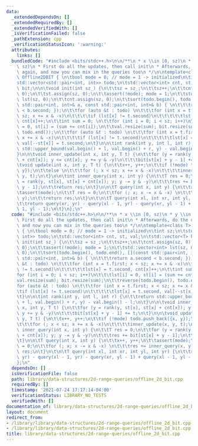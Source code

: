 ```yaml
---
data:
  _extendedDependsOn: []
  _extendedRequiredBy: []
  _extendedVerifiedWith: []
  _isVerificationFailed: false
  _pathExtension: cpp
  _verificationStatusIcon: ':warning:'
  attributes:
    links: []
  bundledCode: "#include <bits/stdc++.h>\n\n/**\n * x \\in [0, sz)\n * y \\in [0,\
    \ sz)\n * First do all the updates, then call init\n * Afterwards, do the updates\
    \ again, and now you can mix in the queries too\n */\n\ntemplate<class T> struct\
    \ Offline2DBIT { \n\tbool mode = 0; // mode = 1 -> initialized\n\tint sz;\n\t\
    std::vector<std::pair<int, int>> todo;\n\tstd::vector<int> cnt, st, val;\n\tstd::vector<T>\
    \ bit;\n\n\tvoid init(int sz_) {\n\t\tsz = sz_;\n\t\tsz++;\n\t\tcnt.assign(sz,\
    \ 0);\n\t\tst.assign(sz, 0);\n\t\tassert(!mode); mode = 1;\n\t\tstd::vector<int>\
    \ lst(sz, 0);\n\t\tcnt.assign(sz, 0);\n\t\tsort(todo.begin(), todo.end(), [](const\
    \ std::pair<int, int>& a, const std::pair<int, int>& b) { \n\t\t\treturn a.second\
    \ < b.second; });\n\t\tfor (auto &t : todo) \n\t\t\tfor (int x = t.first; x <\
    \ sz; x += x & -x)\n\t\t\t\tif (lst[x] != t.second)\n\t\t\t\t\tlst[x] = t.second,\
    \ cnt[x]++;\n\t\tint sum = 0; \n\t\tfor (int i = 0; i < sz; i++)\n\t\t\tlst[i]\
    \ = 0, st[i] = (sum += cnt[i]);\n\t\tval.resize(sum); bit.resize(sum);\n\t\treverse(todo.begin(),\
    \ todo.end());\n\t\tfor (auto &t : todo) \n\t\t\tfor (int x = t.first; x < sz;\
    \ x += x & -x)\n\t\t\t\tif (lst[x] != t.second)\n\t\t\t\t\tlst[x] = t.second,\
    \ val[--st[x]] = t.second;\n\t}\n\n\tint rank(int y, int l, int r) {\n\t\treturn\
    \ std::upper_bound(val.begin() + l, val.begin() + r, y) - val.begin() - l;\n\t\
    }\n\n\tvoid inner_update(int x, int y, T t) {\n\t\tfor (y = rank(y, st[x], st[x]\
    \ + cnt[x]); y <= cnt[x]; y += y & -y)\n\t\t\tbit[st[x] + y - 1] += t;\n\t}\n\n\
    \tvoid update(int x, int y, T t) {\n\t\tx++, y++;\n\t\tif (!mode) todo.push_back({x,\
    \ y});\n\t\telse \n\t\t\tfor (; x < sz; x += x & -x)\n\t\t\t\tinner_update(x,\
    \ y, t);\n\t}\n\n\tint inner_query(int x, int y) {\n\t\tT res = 0;\n\t\tfor (y\
    \ = rank(y, st[x], st[x] + cnt[x]); y; y -= y & -y)\n\t\t\tres += bit[st[x] +\
    \ y - 1];\n\t\treturn res;\n\t}\n\n\tT query(int x, int y) {\n\t\tx++, y++;\n\t\
    \tassert(mode);\n\t\tT res = 0;\n\t\tfor (; x; x -= x & -x) \n\t\t\tres += inner_query(x,\
    \ y);\n\t\treturn res;\n\t}\n\t\n\tT query(int xl, int xr, int yl, int yr) {\n\
    \t\treturn query(xr, yr) - query(xl - 1, yr) - query(xr, yl - 1) + query(xl -\
    \ 1, yl - 1);\n\t}\n};\n"
  code: "#include <bits/stdc++.h>\n\n/**\n * x \\in [0, sz)\n * y \\in [0, sz)\n *\
    \ First do all the updates, then call init\n * Afterwards, do the updates again,\
    \ and now you can mix in the queries too\n */\n\ntemplate<class T> struct Offline2DBIT\
    \ { \n\tbool mode = 0; // mode = 1 -> initialized\n\tint sz;\n\tstd::vector<std::pair<int,\
    \ int>> todo;\n\tstd::vector<int> cnt, st, val;\n\tstd::vector<T> bit;\n\n\tvoid\
    \ init(int sz_) {\n\t\tsz = sz_;\n\t\tsz++;\n\t\tcnt.assign(sz, 0);\n\t\tst.assign(sz,\
    \ 0);\n\t\tassert(!mode); mode = 1;\n\t\tstd::vector<int> lst(sz, 0);\n\t\tcnt.assign(sz,\
    \ 0);\n\t\tsort(todo.begin(), todo.end(), [](const std::pair<int, int>& a, const\
    \ std::pair<int, int>& b) { \n\t\t\treturn a.second < b.second; });\n\t\tfor (auto\
    \ &t : todo) \n\t\t\tfor (int x = t.first; x < sz; x += x & -x)\n\t\t\t\tif (lst[x]\
    \ != t.second)\n\t\t\t\t\tlst[x] = t.second, cnt[x]++;\n\t\tint sum = 0; \n\t\t\
    for (int i = 0; i < sz; i++)\n\t\t\tlst[i] = 0, st[i] = (sum += cnt[i]);\n\t\t\
    val.resize(sum); bit.resize(sum);\n\t\treverse(todo.begin(), todo.end());\n\t\t\
    for (auto &t : todo) \n\t\t\tfor (int x = t.first; x < sz; x += x & -x)\n\t\t\t\
    \tif (lst[x] != t.second)\n\t\t\t\t\tlst[x] = t.second, val[--st[x]] = t.second;\n\
    \t}\n\n\tint rank(int y, int l, int r) {\n\t\treturn std::upper_bound(val.begin()\
    \ + l, val.begin() + r, y) - val.begin() - l;\n\t}\n\n\tvoid inner_update(int\
    \ x, int y, T t) {\n\t\tfor (y = rank(y, st[x], st[x] + cnt[x]); y <= cnt[x];\
    \ y += y & -y)\n\t\t\tbit[st[x] + y - 1] += t;\n\t}\n\n\tvoid update(int x, int\
    \ y, T t) {\n\t\tx++, y++;\n\t\tif (!mode) todo.push_back({x, y});\n\t\telse \n\
    \t\t\tfor (; x < sz; x += x & -x)\n\t\t\t\tinner_update(x, y, t);\n\t}\n\n\tint\
    \ inner_query(int x, int y) {\n\t\tT res = 0;\n\t\tfor (y = rank(y, st[x], st[x]\
    \ + cnt[x]); y; y -= y & -y)\n\t\t\tres += bit[st[x] + y - 1];\n\t\treturn res;\n\
    \t}\n\n\tT query(int x, int y) {\n\t\tx++, y++;\n\t\tassert(mode);\n\t\tT res\
    \ = 0;\n\t\tfor (; x; x -= x & -x) \n\t\t\tres += inner_query(x, y);\n\t\treturn\
    \ res;\n\t}\n\t\n\tT query(int xl, int xr, int yl, int yr) {\n\t\treturn query(xr,\
    \ yr) - query(xl - 1, yr) - query(xr, yl - 1) + query(xl - 1, yl - 1);\n\t}\n\
    };\n"
  dependsOn: []
  isVerificationFile: false
  path: library/data-structures/2d-range-queries/offline_2d_bit.cpp
  requiredBy: []
  timestamp: '2021-07-24 17:17:14-04:00'
  verificationStatus: LIBRARY_NO_TESTS
  verifiedWith: []
documentation_of: library/data-structures/2d-range-queries/offline_2d_bit.cpp
layout: document
redirect_from:
- /library/library/data-structures/2d-range-queries/offline_2d_bit.cpp
- /library/library/data-structures/2d-range-queries/offline_2d_bit.cpp.html
title: library/data-structures/2d-range-queries/offline_2d_bit.cpp
---
```

